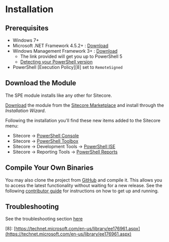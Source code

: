 # Installation

## Prerequisites

* Windows 7+
* Microsoft .NET Framework 4.5.2+ : [Download](https://www.microsoft.com/en-us/download/details.aspx?id=30653)  
* Windows Management Framework 3+ : [Download](https://www.microsoft.com/en-us/download/details.aspx?id=50395)
  * The link provided will get you up to PowerShell 5
  * [Detecting your PowerShell version](https://stackoverflow.com/questions/1825585/determine-installed-powershell-version)
* PowerShell \[Execution Policy\]\[8\] set to `RemoteSigned`

## Download the Module

The SPE module installs like any other for Sitecore.

[Download](https://marketplace.sitecore.net/Modules/Sitecore_PowerShell_console.aspx) the module from the [Sitecore Marketplace](https://marketplace.sitecore.net/) and install through the _Installation Wizard_.

Following the installation you'll find these new items added to the Sitecore menu:

* Sitecore -&gt; [PowerShell Console](../interfaces/console.md)
* Sitecore -&gt; [PowerShell Toolbox](../modules/integration-points/toolbox.md)
* Sitecore -&gt; Development Tools -&gt; [PowerShell ISE](../interfaces/scripting.md)
* Sitecore -&gt; Reporting Tools -&gt; [PowerShell Reports](../modules/integration-points/reports/)

## Compile Your Own Binaries

You may also clone the project from [GitHub](https://git.io/spe) and compile it. This allows you to access the latest functionality without waiting for a new release. See the following [contributor guide](contributor-guide.md) for instructions on how to get up and running.

## Troubleshooting

See the troubleshooting section [here](../troubleshooting.md)

\[8\]: [https://technet.microsoft.com/en-us/library/ee176961.aspx](https://technet.microsoft.com/en-us/library/ee176961.aspx)

